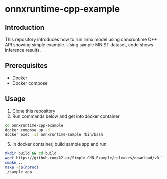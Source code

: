 # onnxruntime-cpp-example

## Introduction
This repository introduces how to run onnx model using onnxruntime C++ API showing simple example.
Using sample MNIST dataset, code shows inference results.

## Prerequisites
* Docker
* Docker compose

## Usage
1. Clone this repository
2. Run commands below and get into docker container
```bash
cd onnxruntime-cpp-example
docker compose up -d
docker exec -it onnxruntime-sample /bin/bash
```
5. In docker container, build sample app and run.
```bash
mkdir build && cd build
wget https://github.com/k2-gc/Simple-CNN-Example/releases/download/v0.1/best.onnx
cmake ..
make -j$(nproc)
./sample_app 
```
